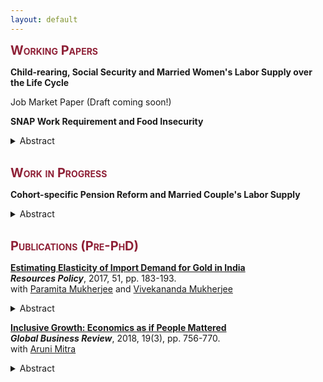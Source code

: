 ```yaml
---
layout: default
---
```


<!-- <span style=" color:ForestGreen; font-size:30px;">**Research**</span> -->

<!--
You can also find my articles on my Google Scholar profile. 
### Working Paper -->
<span style="color: #8F2137; font-size:20px; font-variant: small-caps;">**Working Papers**</span>

**Child-rearing, Social Security and Married Women's Labor Supply over the Life Cycle** <br>

Job Market Paper (Draft coming soon!) <br>

**SNAP Work Requirement and Food Insecurity**

<details>
  <summary>Abstract</summary>
  <p style="color:rgb(44, 62, 80)" align="justify"> 
In this paper, I examine the effect of Supplemental Nutrition Assistance Program
			(SNAP) work requirement reinstatement on food insecurity outcomes of able-bodied
			adults without dependents (ABAWDs). The policy restricts SNAP benefits of ABAWDs
			to 3 months in a 36 months period if they are not working or participating in any work
			program for at least 20 hours a week. In the aftermath of 2008 recession, the American 
			Recovery and Reinvestment Act of 2009 waived work requirements nationwide, and
			many states reimplemented the work rule at different times beginning in 2011. I employ
			a difference-in-differences approach utilizing this cross-state variation in reimplementation 
			of the policy. Using rich information on food affordability and food intake behavior
			from the Food Security Supplement of the Current Population Survey (CPS-FSS), I
			find that promoting work for food assistance improved overall food security status of
			ABAWDs by reducing disruptions in food intake, anxiety over food affordability and
			dependency on emergency food receipt. Subsample analyses indicate that effects are
			stronger for never married and less educated ABAWDs.
    </p>
</details>

<br>

<!-- ### Work in Progress -->
<span style="color: #8F2137; font-size:20px; font-variant: small-caps;">**Work in Progress**</span>

**Cohort-specific Pension Reform and Married Couple's Labor Supply**

<details>
  <summary>Abstract</summary>
  <p style="color:rgb(44, 62, 80)" align="justify">
	Retirement decisions of married couples are often jointly planned. In this paper, I study how retirement behavior of married couples 
	respond to cohort-specific Social Security policy reform that introduced actuarial deductions for early retirement in combination with 
	an increase in the Full Retirement Age (FRA), that is the age from which an individual may claim a non-reduced Social Security retirement 
	benefit. I develop a rich dynamic structural model of older married couples’ savings, labor force participation and Social Security benefit 
	claim decisions over the lifecycle, and explore how the policy reform affect financial incentive of married couples’ retirement timing decisions. 
	I calibrate the model using Method of Simulated Moments applied to the data from the Health and Retirement Study (HRS), and simulate life-cycle 
	behavior of married couples under the specific benefit regime they face. I use the estimated model to perform a policy experiment to simulate 
	couples’ labor supply behavior if the reform increases FRA of men but keeps FRA of women unchanged at the pre-reform level.  
  </p>
</details>

<br>

<!-- ### Publication (Pre-PhD) -->
<span style="color: #8F2137; font-size:20px; font-variant: small-caps;">**Publications (Pre-PhD)**</span>

<!-- Gold import elasticity paper -->
**[Estimating Elasticity of Import Demand for Gold in India](https://www.sciencedirect.com/science/article/abs/pii/S0301420716302410?via%3Dihub)**    <br>
***Resources Policy***, 2017, 51, pp. 183-193.  <br>
with [Paramita Mukherjee](https://scholar.google.com/citations?user=yRGxyWkAAAAJ&hl=en) and [Vivekananda Mukherjee](https://scholar.google.com/citations?user=_TjZF80AAAAJ&hl=en) 
	
<details>
  <summary>Abstract</summary>
  <p style="color:rgb(44, 62, 80)" align="justify">
  In India, rising demand for gold had an adverse impact on the country's current account balance and the attempts to curb gold import demand often failed 
	in the recent past. In this paper, we empirically investigate the reasons of such failures by analyzing the possibility of habit formation and 
	inventory adjustment effects in determining the dynamics of gold import demand in India. Using three dynamic demand models based on distributed 
	lag specifications, we estimate the price and income elasticities of different forms of physical gold imports, viz. non-monetary powder 
	form of gold, other non-monetary semi-manufactured forms of gold and other non-monetary unwrought forms of gold. Based on monthly gold 
	import data, we find that Indian consumers care about variation in gold prices, silver prices, gold import expenditures and long-term bond yield in 
	the short-run, but in the longer horizon they exhibit demand persistence. Different sensitivity of different forms of gold import suggest that 
	an aggregate demand analysis fails to capture the non-symmetric mechanisms operating on different components of gold import demand in India.  
  </p>
</details>

<!-- Inclusive Growth Index Paper -->
**[Inclusive Growth: Economics as if People Mattered](https://doi.org/10.1177/0972150917713840)** <br>
***Global Business Review***, 2018, 19(3), pp. 756-770. <br>
with [Aruni Mitra](https://arunimitra.com/)

<details>
  <summary>Abstract</summary>
  <p style="color:rgb(44, 62, 80)" align="justify">
	In this study, we provide a holistic working definition of inclusive growth unlike previous definitions that come under the shadow 
	of pro-poor growth or inequality reduction. We measure inclusive growth through a newly proposed index, named as the Inclusive Growth 
	Index (IGI), based on 24 developmental indicator variables (categorized into expansion, sustainability, equity in access, and efficiency 
	of economic activities and institutions) as its components. We have employed two kinds of weighting schemes in constructing the index: 
	an ad hoc weighting scheme and a weighting scheme based on principal component analysis (PCA), performed differently on variables under 
	each dimension. We calculated IGI for 16 Asian countries and we ranked the countries according to their respective inclusive growth achievements.
	Through a comparison of IGI values with the Human Development Index (HDI) values, our findings give insight to the fact that how HDI values can 
	be misleading in measuring development performance of a country and how IGI is able to identify income based as well as non-income based 
	aspects of well-being.
  </p>
</details>





<br><br>
